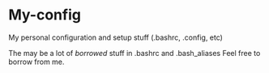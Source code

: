 # My-config
My personal configuration and setup stuff (.bashrc, .config, etc)

The may be a lot of *borrowed* stuff in .bashrc and .bash_aliases
Feel free to borrow from me.
